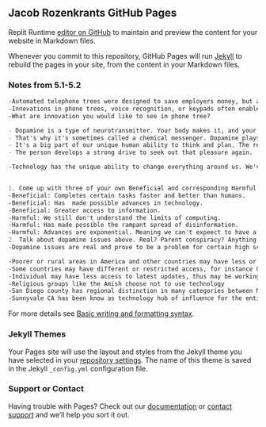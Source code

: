 ## Jacob Rozenkrants GitHub Pages

Replit Runtime [editor on GitHub](https://github.com/jar04/jar04.github.io/edit/main/README.md) to maintain and preview the content for your website in Markdown files.

Whenever you commit to this repository, GitHub Pages will run [Jekyll](https://jekyllrb.com/) to rebuild the pages in your site, from the content in your Markdown files.

### Notes from 5.1-5.2

```markdown
-Automated telephone trees were designed to save employers money, but also reduce hold time for customers. 
-Innovations in phone trees, voice recognition, or keypads often enables customers to find answers quickly. 
-What are innovation you would like to see in phone tree?

- Dopamine is a type of neurotransmitter. Your body makes it, and your nervous system uses it to send messages between nerve cells. 
- That's why it's sometimes called a chemical messenger. Dopamine plays a role in how we feel pleasure. 
- It's a big part of our unique human ability to think and plan. The reward center in the brain releases dopamine in response to a pleasurable experience or hyperarousal. 
- The person develops a strong drive to seek out that pleasure again. 

-Technology has the unique ability to change everything around us. We've seen how the advancement of technology has eliminated menial jobs, and Deep Learning has the potential to optimize more advanced professions. Technology is an important tool because of its transformative nature. What I can do with tech to improve other education is to provide better access to sources of information and learning for disadvantaged individuals. In the first trimester, my project was a forum which was used to help people convey information and share ideas. In the second trimester, the project was focused on assessing knowledge by developing quizzes. I hope to follow this pattern of being part of unique projects that find creative methods of conveying information to shape others' educations.


1. Come up with three of your own Beneficial and corresponding Harmful Effects of Computing
-Beneficial: Completes certain tasks faster and better than humans.
-Beneficial: Has  made possible advances in technology.
-Beneficial: Greater access to information. 
-Harmful: We still don't understand the limits of computing. 
-Harmful: Has made possible the rampant spread of disinformation.
-Harmful: Advances are exponential. Meaning we can't expeect to have a measure of control over it. 
2. Talk about dopamine issues above. Real? Parent conspiracy? Anything that is impacting your personal study and success in High School?
-Dopamine issues are real and prove to be a problem for certain high schoolers.

-Poorer or rural areas in America and other countries may have less or little access to Technology
-Some countries may have different or restricted access, for instance China and USA may have divide in service allowed in their countries
-Individual may have less access to latest updates, thus may be working on older generations of computers
-Religious groups like the Amish choose not to use technology
-San Diego county has regional distinction in many categories between Northern and Southern population, usually indicated by Interstate 8.
-Sunnyvale CA has been know as technology hub of influence for the entirety of the United States.

```

For more details see [Basic writing and formatting syntax](https://docs.github.com/en/github/writing-on-github/getting-started-with-writing-and-formatting-on-github/basic-writing-and-formatting-syntax).

### Jekyll Themes

Your Pages site will use the layout and styles from the Jekyll theme you have selected in your [repository settings](https://github.com/jar04/jar04.github.io/settings/pages). The name of this theme is saved in the Jekyll `_config.yml` configuration file.

### Support or Contact

Having trouble with Pages? Check out our [documentation](https://docs.github.com/categories/github-pages-basics/) or [contact support](https://support.github.com/contact) and we’ll help you sort it out.
